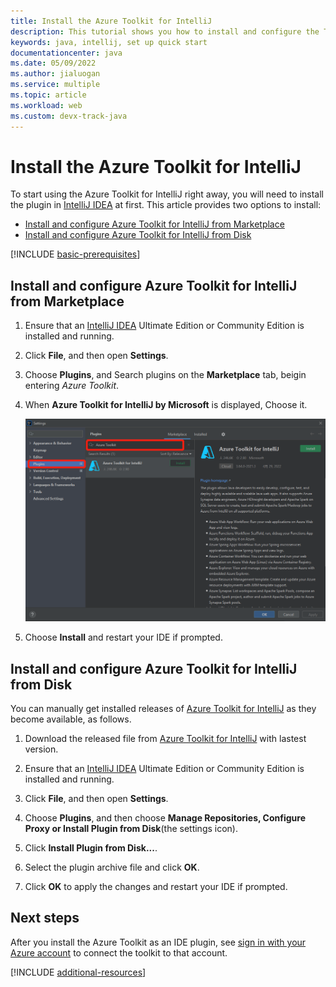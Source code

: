 ```yaml
---
title: Install the Azure Toolkit for IntelliJ
description: This tutorial shows you how to install and configure the Toolkit as an IntelliJ IDE plugin
keywords: java, intellij, set up quick start
documentationcenter: java
ms.date: 05/09/2022
ms.author: jialuogan
ms.service: multiple
ms.topic: article
ms.workload: web
ms.custom: devx-track-java
---
```


# Install the Azure Toolkit for IntelliJ

To start using the Azure Toolkit for IntelliJ right away, you will need to install the plugin in [IntelliJ IDEA](https://www.jetbrains.com/idea/download/) at first.
This article provides two options to install:

- [Install and configure Azure Toolkit for IntelliJ from Marketplace](#install-and-configure-azure-toolkit-for-IntelliJ-from-marketplace)
- [Install and configure Azure Toolkit for IntelliJ from Disk](#install-and-configure-azure-toolkit-for-intelliJ-from-disk)


[!INCLUDE [basic-prerequisites](includes/basic-prerequisites.md)]


## Install and configure Azure Toolkit for IntelliJ from Marketplace


1. Ensure that an [IntelliJ IDEA](https://www.jetbrains.com/idea/download/) Ultimate Edition or Community Edition is installed and running.

1. Click **File**, and then open **Settings**.

1. Choose **Plugins**, and Search plugins on the **Marketplace** tab, beigin entering *Azure Toolkit*.

1. When **Azure Toolkit for IntelliJ by Microsoft** is displayed, Choose it.

   ![Find the plugin in the Marketplace][SI01]

1. Choose **Install** and restart your IDE if prompted.


## Install and configure Azure Toolkit for IntelliJ from Disk

You can manually get installed releases of [Azure Toolkit for IntelliJ](https://plugins.jetbrains.com/plugin/8053-azure-toolkit-for-intellij/versions) as they become available, as follows.

1. Download the released file from [Azure Toolkit for IntelliJ](https://plugins.jetbrains.com/plugin/8053-azure-toolkit-for-intellij/versions) with lastest version.

1. Ensure that an [IntelliJ IDEA](https://www.jetbrains.com/idea/download/) Ultimate Edition or Community Edition is installed and running.

1. Click **File**, and then open **Settings**.

1. Choose **Plugins**, and then choose **Manage Repositories, Configure Proxy or Install Plugin from Disk**(the settings icon).

1. Click  **Install Plugin from Disk...**.

1. Select the plugin archive file and click **OK**.

1. Click **OK** to apply the changes and restart your IDE if prompted.



## Next steps

After you install the Azure Toolkit as an IDE plugin, see [sign in with your Azure account](sign-in-instructions.md) to connect the toolkit to that account.

[!INCLUDE [additional-resources](includes/additional-resources.md)]


<!-- IMG List -->

[SI01]: media/setup-toolkit/SI01.png

<!--
> [!IMPORTANT]
> 
> If you are using the Azure Toolkit for IntelliJ on Windows, the toolkit requires installing the Azure SDK 2.9.6 or later in order to use the Azure emulator. You have two options for installing the Azure SDK:
> 
> * You can download and install the Azure SDK by using the [Web Platform Installer (WebPI)](https://go.microsoft.com/fwlink/?LinkID=252838).
> * If you do not have the Azure SDK installed when you create your first Azure deployment project, you will be prompted to automatically download install the requisite version of the Azure SDK.
> 
> Note that the Azure SDK is only required on Windows.
> 
-->